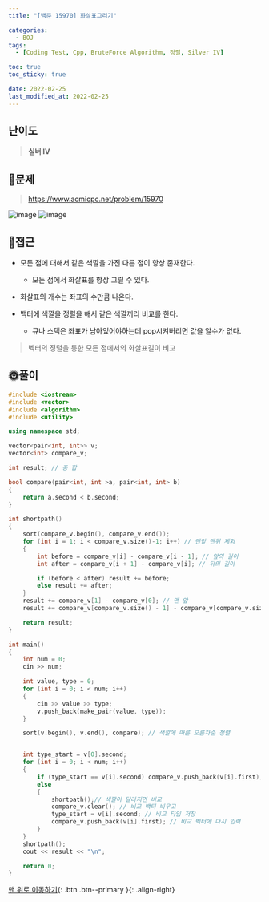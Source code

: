 ```yaml
---
title: "[백준 15970] 화살표그리기"

categories:
  - BOJ
tags:
  - [Coding Test, Cpp, BruteForce Algorithm, 정렬, Silver IV]

toc: true
toc_sticky: true

date: 2022-02-25
last_modified_at: 2022-02-25
---
```


## 난이도

> **실버 IV**

## 📜문제

> <https://www.acmicpc.net/problem/15970>

![image](https://user-images.githubusercontent.com/81313733/155717617-c21f9895-3b36-4b81-a653-453180c4d623.png)
![image](https://user-images.githubusercontent.com/81313733/155718380-c4148cf0-6c85-46c8-bc9d-7416a6be6f70.png)

## 🔎접근

- 모든 점에 대해서 같은 색깔을 가진 다른 점이 항상 존재한다.
  - 모든 점에서 화살표를 항상 그릴 수 있다.
- 화살표의 개수는 좌표의 수만큼 나온다.

- 백터에 색깔을 정렬을 해서 같은 색깔끼리 비교를 한다.
  - 큐나 스택은 좌표가 남아있어야하는데 pop시켜버리면 값을 알수가 없다.

> 벡터의 정렬을 통한 모든 점에서의 화살표길이 비교

## 🌞풀이

```c++
#include <iostream>
#include <vector>
#include <algorithm>
#include <utility>

using namespace std;

vector<pair<int, int>> v;
vector<int> compare_v;

int result; // 총 합

bool compare(pair<int, int >a, pair<int, int> b)
{
	return a.second < b.second;
}

int shortpath()
{
	sort(compare_v.begin(), compare_v.end());
	for (int i = 1; i < compare_v.size()-1; i++) // 맨앞 맨뒤 제외
	{
		int before = compare_v[i] - compare_v[i - 1]; // 앞의 길이
		int after = compare_v[i + 1] - compare_v[i]; // 뒤의 길이

		if (before < after) result += before;
		else result += after;
	}
	result += compare_v[1] - compare_v[0]; // 맨 앞
	result += compare_v[compare_v.size() - 1] - compare_v[compare_v.size() - 2]; // 맨 뒤

	return result;
}

int main()
{
	int num = 0;
	cin >> num;

	int value, type = 0;
	for (int i = 0; i < num; i++)
	{
		cin >> value >> type;
		v.push_back(make_pair(value, type));
	}

	sort(v.begin(), v.end(), compare); // 색깔에 따른 오름차순 정렬


	int type_start = v[0].second;
	for (int i = 0; i < num; i++)
	{
		if (type_start == v[i].second) compare_v.push_back(v[i].first); // 색깔이 같으면 백터에 넣는다.
		else
		{
			shortpath();// 색깔이 달라지면 비교
			compare_v.clear(); // 비교 백터 비우고
			type_start = v[i].second; // 비교 타입 저장
			compare_v.push_back(v[i].first); // 비교 벡터에 다시 입력
		}
	}
	shortpath();
	cout << result << "\n";

	return 0;
}
```

[맨 위로 이동하기](#){: .btn .btn--primary }{: .align-right}
